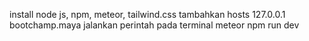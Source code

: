 install node js, npm, meteor, tailwind.css
tambahkan hosts 127.0.0.1 bootchamp.maya
jalankan perintah pada terminal meteor npm run dev
